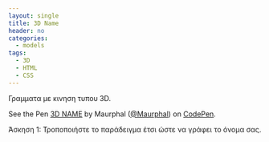 ```yaml
---
layout: single
title: 3D Name
header: no
categories:
  - models
tags:
  - 3D
  - HTML
  - CSS
---
```



Γραμματα με κινηση τυπου 3D.

<p data-height="350" data-theme-id="17517" data-slug-hash="PogLLoy" data-default-tab="result" data-user="Maurphal" class='codepen'>See the Pen <a href='https://codepen.io/Maurphal/pen/PogLLoy'>3D NAME</a> by Maurphal (<a href='https://codepen.io/Maurphal'>@Maurphal</a>) on <a href='https://codepen.io'>CodePen</a>.</p>
<script async src="//assets.codepen.io/assets/embed/ei.js"></script>

Άσκηση 1: Τροποποιήστε το παράδειγμα έτσι ώστε να γράφει το όνομα σας.
